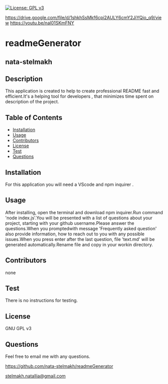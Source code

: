  
  [![License: GPL v3](https://img.shields.io/badge/License-GPLv3-blue.svg)](https://www.gnu.org/licenses/gpl-3.0)
  
  https://drive.google.com/file/d/1shkhSsMkf6cpi2AULY6cmY2JiYQio_q9/view
  https://youtu.be/nal01SKmFNY
  
  # readmeGenerator
  ## nata-stelmakh
  
  ## Description 
  
  This application is created to help to create professional README fast and efficient.It's a helping tool for developers , that minimizes time spent on description of the project.
  

  ## Table of Contents  
  * [Installation](#installation)
  * [Usage](#usage)
  * [Contributors](#contibutors)
  * [License](#license)
  * [Test](#test)
  * [Questions](#questions)
  
  ## Installation 
  
  For this application you will need a VScode and npm inquirer .

  ## Usage
  
  After installing, open the terminal and download npm inquirer.Run command 'node index.js'.You will be presented with a list of questions about your project, starting with your github username.Please answer the questions.When you promptedwith message 'Frequently asked question' also provide information, how to reach out to you with any possible issues.When you press enter after the last question, file 'text.md' will be generated automatically.Rename file and copy in your workin directory.

  ## Contributors
  
  none

  ## Test
  
  There is no instructions for testing.

  ## License
  
  GNU GPL v3

  ## Questions
  
  Feel free to email me with any questions.

  https://github.com/nata-stelmakh/readmeGenerator
  
  stelmakh.natallia@gmail.com
  
